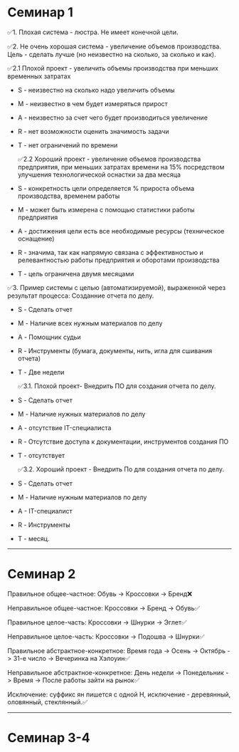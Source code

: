# Семинар 1

✅1. Плохая система - люстра. Не имеет конечной цели.

✅2. Не очень хорошая система - увеличение объемов производства. Цель - сделать лучше (но неизвестно на сколько, за сколько и как).

  ✅2.1 Плохой проект - увеличить объемы производства при меньших временных затратах
* S - неизвестно на сколько надо увеличить объемы
* M - неизвестно в чем будет измеряться прирост 
* A - неизвестно за счет чего будет производиться увеличение
* R - нет возможности оценить значимость задачи
* T - нет ограничений по времени

   ✅2.2 Хороший проект - увеличение объемов производства предприятия, при меньших затратах времени на 15% посредством улучшения технологической оснастки за два месяца
* S - конкретность цели определяется % прироста объема производства, временем работы
* M - может быть измерена с помощью статистики работы предприятия
* A - достижения цели есть все необходимые ресурсы (техническое оснащение)
* R - значима, так как напрямую связана с эффективностью и релевантностью работы предприятия и оборотами производства
* T - цель ограничена двумя месяцами

✅3. Пример системы с целью (автоматизируемой), выраженной через результат процесса:
 Созданние отчета по делу.
* S - Сделать отчет
* M - Наличие всех нужным материалов по делу
* A - Помощник судьи
* R - Инструменты (бумага, документы, нить, игла для сшивания отчета)
* T - Две недели

   ✅3.1. Плохой проект- Внедрить ПО для создания отчета по делу.
* S - Сделать отчет
* M - Наличие нужных материалов по делу
* A - отсутствие IT-специалиста
* R - Отсутствие доступа к документации, инструментов создания ПО
* T - отсутствует

   ✅3.2. Хороший проект - Внедрить По для создания отчета по делу.
* S - Сделать отчет
* M - Наличие нужным материалов по делу
* A - IT-специалист
* R - Инструменты
* T - месяц.
***
# Семинар 2

Правильное общее-частное: Обувь -> Кроссовки -> Бренд❌

Неправильное общее-частное: Кроссовки -> Бренд -> Обувь✅

Правильное целое-часть: Кроссовки -> Шнурки -> Эглет✅

Неправильное целое-часть: Кроссовки -> Подошва -> Шнурки✅

Правильное абстрактное-конкретное: Время года -> Осень -> Октябрь -> 31-е число -> Вечеринка на Хэлоуин✅

Неправильное абстрактное-конкретное: День недели -> Понедельник -> Время -> После работы зайти на рынок✅

Исключение: суффикс ян пишется с одной Н, исключение - деревянный, оловянный, стеклянный.✅
***
# Семинар 3-4
